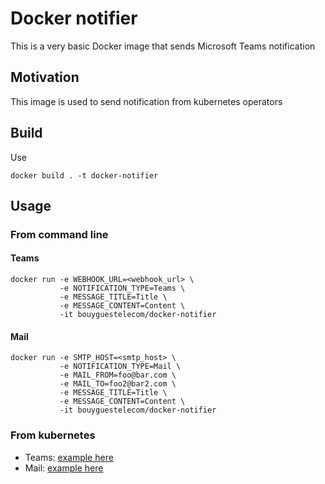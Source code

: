 # Docker notifier

This is a very basic Docker image that sends Microsoft Teams notification 

## Motivation
This image is used to send notification from kubernetes operators 

## Build

Use 
```
docker build . -t docker-notifier 
```

## Usage

### From command line 

#### Teams 
```
docker run -e WEBHOOK_URL=<webhook_url> \
           -e NOTIFICATION_TYPE=Teams \
           -e MESSAGE_TITLE=Title \
           -e MESSAGE_CONTENT=Content \
           -it bouyguestelecom/docker-notifier 
```

#### Mail 
```
docker run -e SMTP_HOST=<smtp_host> \
           -e NOTIFICATION_TYPE=Mail \
           -e MAIL_FROM=foo@bar.com \
           -e MAIL_TO=foo2@bar2.com \
           -e MESSAGE_TITLE=Title \
           -e MESSAGE_CONTENT=Content \
           -it bouyguestelecom/docker-notifier 
```


### From kubernetes 

* Teams: [example here](sample/kubernetes-job-teams.yaml)
* Mail: [example here](sample/kubernetes-job-mail.yaml)
